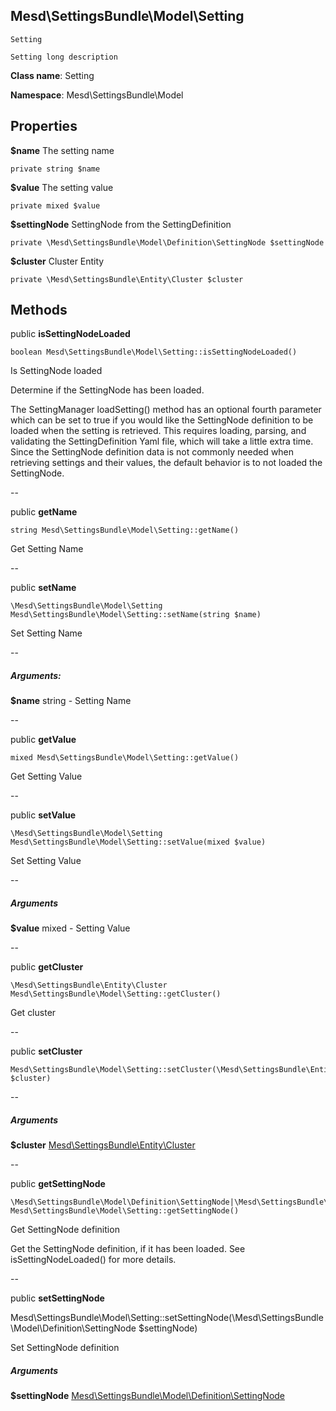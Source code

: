 Mesd\SettingsBundle\Model\Setting
-----

    Setting
    
    Setting long description


**Class name**: Setting

**Namespace**: Mesd\SettingsBundle\Model


Properties
----------

**$name** The setting name

    private string $name


**$value** The setting value

    private mixed $value


**$settingNode** SettingNode from the SettingDefinition

    private \Mesd\SettingsBundle\Model\Definition\SettingNode $settingNode


**$cluster** Cluster Entity

    private \Mesd\SettingsBundle\Entity\Cluster $cluster


Methods
-------

public **isSettingNodeLoaded**

    boolean Mesd\SettingsBundle\Model\Setting::isSettingNodeLoaded()

Is SettingNode loaded

Determine if the SettingNode has been loaded.

The SettingManager loadSetting() method has an optional fourth parameter
which can be set to true if you would like the SettingNode definition to
be loaded when the setting is retrieved. This requires loading, parsing,
and validating the SettingDefinition Yaml file, which will take a little
extra time. Since the SettingNode definition data is not commonly needed
when retrieving settings and their values, the default behavior is to
not loaded the SettingNode.

--

public **getName**

    string Mesd\SettingsBundle\Model\Setting::getName()

Get Setting Name

--

public **setName**

    \Mesd\SettingsBundle\Model\Setting Mesd\SettingsBundle\Model\Setting::setName(string $name)

Set Setting Name

--

##### Arguments:
**$name** string - Setting Name

--

public **getValue**

    mixed Mesd\SettingsBundle\Model\Setting::getValue()

Get Setting Value

--

public **setValue**

    \Mesd\SettingsBundle\Model\Setting Mesd\SettingsBundle\Model\Setting::setValue(mixed $value)

Set Setting Value

--

##### Arguments
**$value** mixed - Setting Value

--

public **getCluster**

    \Mesd\SettingsBundle\Entity\Cluster Mesd\SettingsBundle\Model\Setting::getCluster()

Get cluster

--

public **setCluster**

    Mesd\SettingsBundle\Model\Setting::setCluster(\Mesd\SettingsBundle\Entity\Cluster $cluster)

--

##### Arguments
**$cluster** [Mesd\SettingsBundle\Entity\Cluster](Mesd-SettingsBundle-Entity-Cluster.md)

--

public **getSettingNode**

    \Mesd\SettingsBundle\Model\Definition\SettingNode|\Mesd\SettingsBundle\Model\Excption Mesd\SettingsBundle\Model\Setting::getSettingNode()

Get SettingNode definition

Get the SettingNode definition, if it has been loaded. See
isSettingNodeLoaded() for more details.

--

public **setSettingNode**

 Mesd\SettingsBundle\Model\Setting::setSettingNode(\Mesd\SettingsBundle\Model\Definition\SettingNode $settingNode)

Set SettingNode definition


##### Arguments
**$settingNode** [Mesd\SettingsBundle\Model\Definition\SettingNode](Mesd-SettingsBundle-Model-Definition-SettingNode.md)
